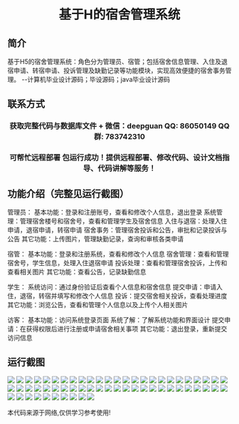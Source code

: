 <p><h1 align="center">基于H的宿舍管理系统</h1></p>

## 简介
基于H5的宿舍管理系统：角色分为管理员、宿管；包括宿舍信息管理、入住及退宿申请、转宿申请、投诉管理及缺勤记录等功能模块，实现高效便捷的宿舍事务管理。    --计算机毕业设计源码；毕设源码；java毕业设计源码


## 联系方式
<p><h3 align="center">获取完整代码与数据库文件 + 微信：deepguan QQ: 86050149 QQ群: 783742310</h3></p>
<p><h3 align="center">可帮忙远程部署 包运行成功！提供远程部署、修改代码、设计文档指导、代码讲解等服务！</h3></p>

## 功能介绍（完整见运行截图）
管理员： 基本功能：登录和注册账号，查看和修改个人信息，退出登录 系统管理：管理宿舍楼号和宿舍号，查看和管理学生及宿舍信息 入住与退宿：处理入住申请，退宿申请，转宿申请 宿舍事务：管理宿舍投诉和公告，审批和记录投诉与公告 其它功能：上传图片，管理缺勤记录，查询和审核各类申请

宿管： 基本功能：登录和注册系统，查看和修改个人信息 宿舍管理：查看和管理宿舍号，学生信息，处理入住退宿申请 投诉处理：查看和管理宿舍投诉，上传和查看相关图片 其它功能：查看公告，记录缺勤信息

学生： 系统访问：通过身份验证后查看个人信息和宿舍信息 提交申请：申请入住，退宿，转宿并填写和修改个人信息 投诉：提交宿舍相关投诉，查看处理进度 其它功能：浏览公告，查看和管理个人信息以及上传个人相关图片

访客： 基本功能：访问系统登录页面 系统了解：了解系统功能和界面设计 提交申请：在获得权限后进行注册或申请宿舍相关事项 其它功能：退出登录，重新提交访问信息


## 运行截图
![](https://bs-1329754181.cos.ap-shanghai.myqcloud.com/ssm/DormitoryManagementSystemBasedOnH5/img/001.jpg)
![](https://bs-1329754181.cos.ap-shanghai.myqcloud.com/ssm/DormitoryManagementSystemBasedOnH5/img/002.jpg)
![](https://bs-1329754181.cos.ap-shanghai.myqcloud.com/ssm/DormitoryManagementSystemBasedOnH5/img/003.jpg)
![](https://bs-1329754181.cos.ap-shanghai.myqcloud.com/ssm/DormitoryManagementSystemBasedOnH5/img/004.jpg)
![](https://bs-1329754181.cos.ap-shanghai.myqcloud.com/ssm/DormitoryManagementSystemBasedOnH5/img/005.jpg)
![](https://bs-1329754181.cos.ap-shanghai.myqcloud.com/ssm/DormitoryManagementSystemBasedOnH5/img/006.jpg)
![](https://bs-1329754181.cos.ap-shanghai.myqcloud.com/ssm/DormitoryManagementSystemBasedOnH5/img/007.jpg)
![](https://bs-1329754181.cos.ap-shanghai.myqcloud.com/ssm/DormitoryManagementSystemBasedOnH5/img/008.jpg)
![](https://bs-1329754181.cos.ap-shanghai.myqcloud.com/ssm/DormitoryManagementSystemBasedOnH5/img/009.jpg)
![](https://bs-1329754181.cos.ap-shanghai.myqcloud.com/ssm/DormitoryManagementSystemBasedOnH5/img/010.jpg)
![](https://bs-1329754181.cos.ap-shanghai.myqcloud.com/ssm/DormitoryManagementSystemBasedOnH5/img/011.jpg)
![](https://bs-1329754181.cos.ap-shanghai.myqcloud.com/ssm/DormitoryManagementSystemBasedOnH5/img/012.jpg)
![](https://bs-1329754181.cos.ap-shanghai.myqcloud.com/ssm/DormitoryManagementSystemBasedOnH5/img/013.jpg)
![](https://bs-1329754181.cos.ap-shanghai.myqcloud.com/ssm/DormitoryManagementSystemBasedOnH5/img/014.jpg)
![](https://bs-1329754181.cos.ap-shanghai.myqcloud.com/ssm/DormitoryManagementSystemBasedOnH5/img/015.jpg)
![](https://bs-1329754181.cos.ap-shanghai.myqcloud.com/ssm/DormitoryManagementSystemBasedOnH5/img/016.jpg)
![](https://bs-1329754181.cos.ap-shanghai.myqcloud.com/ssm/DormitoryManagementSystemBasedOnH5/img/017.jpg)
![](https://bs-1329754181.cos.ap-shanghai.myqcloud.com/ssm/DormitoryManagementSystemBasedOnH5/img/018.jpg)
![](https://bs-1329754181.cos.ap-shanghai.myqcloud.com/ssm/DormitoryManagementSystemBasedOnH5/img/019.jpg)
![](https://bs-1329754181.cos.ap-shanghai.myqcloud.com/ssm/DormitoryManagementSystemBasedOnH5/img/020.jpg)
![](https://bs-1329754181.cos.ap-shanghai.myqcloud.com/ssm/DormitoryManagementSystemBasedOnH5/img/021.jpg)
![](https://bs-1329754181.cos.ap-shanghai.myqcloud.com/ssm/DormitoryManagementSystemBasedOnH5/img/022.jpg)
![](https://bs-1329754181.cos.ap-shanghai.myqcloud.com/ssm/DormitoryManagementSystemBasedOnH5/img/023.jpg)
![](https://bs-1329754181.cos.ap-shanghai.myqcloud.com/ssm/DormitoryManagementSystemBasedOnH5/img/024.jpg)
![](https://bs-1329754181.cos.ap-shanghai.myqcloud.com/ssm/DormitoryManagementSystemBasedOnH5/img/025.jpg)
![](https://bs-1329754181.cos.ap-shanghai.myqcloud.com/ssm/DormitoryManagementSystemBasedOnH5/img/026.jpg)
![](https://bs-1329754181.cos.ap-shanghai.myqcloud.com/ssm/DormitoryManagementSystemBasedOnH5/img/027.jpg)
![](https://bs-1329754181.cos.ap-shanghai.myqcloud.com/ssm/DormitoryManagementSystemBasedOnH5/img/028.jpg)
![](https://bs-1329754181.cos.ap-shanghai.myqcloud.com/ssm/DormitoryManagementSystemBasedOnH5/img/029.jpg)
![](https://bs-1329754181.cos.ap-shanghai.myqcloud.com/ssm/DormitoryManagementSystemBasedOnH5/img/030.jpg)
![](https://bs-1329754181.cos.ap-shanghai.myqcloud.com/ssm/DormitoryManagementSystemBasedOnH5/img/031.jpg)
![](https://bs-1329754181.cos.ap-shanghai.myqcloud.com/ssm/DormitoryManagementSystemBasedOnH5/img/032.jpg)
![](https://bs-1329754181.cos.ap-shanghai.myqcloud.com/ssm/DormitoryManagementSystemBasedOnH5/img/033.jpg)
![](https://bs-1329754181.cos.ap-shanghai.myqcloud.com/ssm/DormitoryManagementSystemBasedOnH5/img/034.jpg)
![](https://bs-1329754181.cos.ap-shanghai.myqcloud.com/ssm/DormitoryManagementSystemBasedOnH5/img/035.jpg)
![](https://bs-1329754181.cos.ap-shanghai.myqcloud.com/ssm/DormitoryManagementSystemBasedOnH5/img/036.jpg)
![](https://bs-1329754181.cos.ap-shanghai.myqcloud.com/ssm/DormitoryManagementSystemBasedOnH5/img/037.jpg)
![](https://bs-1329754181.cos.ap-shanghai.myqcloud.com/ssm/DormitoryManagementSystemBasedOnH5/img/038.jpg)
![](https://bs-1329754181.cos.ap-shanghai.myqcloud.com/ssm/DormitoryManagementSystemBasedOnH5/img/039.jpg)
![](https://bs-1329754181.cos.ap-shanghai.myqcloud.com/ssm/DormitoryManagementSystemBasedOnH5/img/040.jpg)
![](https://bs-1329754181.cos.ap-shanghai.myqcloud.com/ssm/DormitoryManagementSystemBasedOnH5/img/041.jpg)
![](https://bs-1329754181.cos.ap-shanghai.myqcloud.com/ssm/DormitoryManagementSystemBasedOnH5/img/042.jpg)
![](https://bs-1329754181.cos.ap-shanghai.myqcloud.com/ssm/DormitoryManagementSystemBasedOnH5/img/043.jpg)
![](https://bs-1329754181.cos.ap-shanghai.myqcloud.com/ssm/DormitoryManagementSystemBasedOnH5/img/044.jpg)
![](https://bs-1329754181.cos.ap-shanghai.myqcloud.com/ssm/DormitoryManagementSystemBasedOnH5/img/045.jpg)
![](https://bs-1329754181.cos.ap-shanghai.myqcloud.com/ssm/DormitoryManagementSystemBasedOnH5/img/046.jpg)
![](https://bs-1329754181.cos.ap-shanghai.myqcloud.com/ssm/DormitoryManagementSystemBasedOnH5/img/047.jpg)
![](https://bs-1329754181.cos.ap-shanghai.myqcloud.com/ssm/DormitoryManagementSystemBasedOnH5/img/048.jpg)
![](https://bs-1329754181.cos.ap-shanghai.myqcloud.com/ssm/DormitoryManagementSystemBasedOnH5/img/049.jpg)
![](https://bs-1329754181.cos.ap-shanghai.myqcloud.com/ssm/DormitoryManagementSystemBasedOnH5/img/050.jpg)
![](https://bs-1329754181.cos.ap-shanghai.myqcloud.com/ssm/DormitoryManagementSystemBasedOnH5/img/051.jpg)
![](https://bs-1329754181.cos.ap-shanghai.myqcloud.com/ssm/DormitoryManagementSystemBasedOnH5/img/052.jpg)
![](https://bs-1329754181.cos.ap-shanghai.myqcloud.com/ssm/DormitoryManagementSystemBasedOnH5/img/053.jpg)
![](https://bs-1329754181.cos.ap-shanghai.myqcloud.com/ssm/DormitoryManagementSystemBasedOnH5/img/054.jpg)
![](https://bs-1329754181.cos.ap-shanghai.myqcloud.com/ssm/DormitoryManagementSystemBasedOnH5/img/055.jpg)
![](https://bs-1329754181.cos.ap-shanghai.myqcloud.com/ssm/DormitoryManagementSystemBasedOnH5/img/056.jpg)
![](https://bs-1329754181.cos.ap-shanghai.myqcloud.com/ssm/DormitoryManagementSystemBasedOnH5/img/057.jpg)
![](https://bs-1329754181.cos.ap-shanghai.myqcloud.com/ssm/DormitoryManagementSystemBasedOnH5/img/058.jpg)
![](https://bs-1329754181.cos.ap-shanghai.myqcloud.com/ssm/DormitoryManagementSystemBasedOnH5/img/059.jpg)
![](https://bs-1329754181.cos.ap-shanghai.myqcloud.com/ssm/DormitoryManagementSystemBasedOnH5/img/060.jpg)

<p>本代码来源于网络,仅供学习参考使用!</p>
